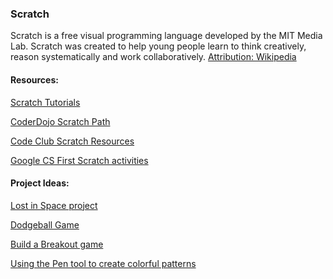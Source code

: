 ### Scratch

Scratch is a free visual programming language developed by the MIT Media Lab. Scratch was created to help young people learn to think creatively, reason systematically and work collaboratively.
[Attribution: Wikipedia](https://en.wikipedia.org/wiki/Scratch_(programming_language))

#### Resources:

[Scratch Tutorials](https://scratch.mit.edu/tips)

[CoderDojo Scratch Path](http://kata.coderdojo.com/wiki/Scratch_Path)

[Code Club Scratch Resources](http://projects.codeclubworld.org/en-GB/)

[Google CS First Scratch activities](https://www.cs-first.com/materials)

#### Project Ideas:

[Lost in Space project](http://projects.codeclubworld.org/en-GB/01_scratch_01/02/Lost%20in%20Space.html)

[Dodgeball Game](http://projects.codeclubworld.org/en-GB/02_scratch_02/02/Dodgeball.pdf)

[Build a Breakout game](Scratch%20-%20Breakout.pdf)

[Using the Pen tool to create colorful patterns](http://kata.coderdojo.com/wiki/Intermediate_Scratch)

